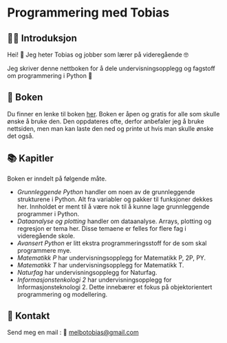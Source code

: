 # Programmering med Tobias

## 🧑‍🏫 Introduksjon

Hei! 👋 Jeg heter Tobias og jobber som lærer på videregående 🤓

Jeg skriver denne nettboken for å dele undervisningsopplegg og fagstoff om programmering i Python 🐍

## 📖 Boken
Du finner en lenke til boken [her](https://tobiasmelbo.github.io/onlinebok). Boken er åpen og gratis for alle som skulle ønske å bruke den. Den oppdateres ofte, derfor anbefaler jeg å bruke nettsiden, men man kan laste den ned og printe ut hvis man skulle ønske det også.

## 📚 Kapitler
Boken er inndelt på følgende måte.

- *Grunnleggende Python* handler om noen av de grunnleggende strukturene i Python. Alt fra variabler og pakker til funksjoner dekkes her. Innholdet er ment til å være nok til å kunne lage grunnleggende programmer i Python.
- *Dataanalyse og plotting* handler om dataanalyse. Arrays, plotting og regresjon er tema her. Disse temaene er felles for flere fag i videregående skole.
- *Avansert Python* er litt ekstra programmeringsstoff for de som skal programmere mye.
- *Matematikk P* har undervisningsopplegg for Matematikk P, 2P, PY.
- *Matematikk T* har undervisningsopplegg for Matematikk T.
- *Naturfag* har undervisningsopplegg for Naturfag.
- *Informasjonstenkologi 2* har undervisningsopplegg for Informasjonsteknologi 2. Dette innebærer et fokus på objektorientert programmering og modellering.

## 💌 Kontakt
Send meg en mail : 📧 melbotobias@gmail.com
